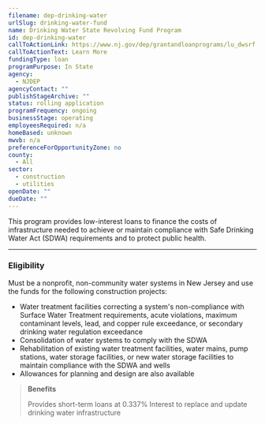 ```yaml
---
filename: dep-drinking-water
urlSlug: drinking-water-fund
name: Drinking Water State Revolving Fund Program
id: dep-drinking-water
callToActionLink: https://www.nj.gov/dep/grantandloanprograms/lu_dwsrf.htm
callToActionText: Learn More
fundingType: loan
programPurpose: In State
agency:
  - NJDEP
agencyContact: ""
publishStageArchive: ""
status: rolling application
programFrequency: ongoing
businessStage: operating
employeesRequired: n/a
homeBased: unknown
mwvb: n/a
preferenceForOpportunityZone: no
county:
  - All
sector:
  - construction
  - utilities
openDate: ""
dueDate: ""
---
```


This program provides low-interest loans to finance the costs of infrastructure needed to achieve or maintain compliance with Safe Drinking Water Act (SDWA) requirements and to protect public health.

---

### Eligibility

Must be a nonprofit, non-community water systems in New Jersey and use the funds for the following construction projects:

- Water treatment facilities correcting a system's non-compliance with Surface Water Treatment requirements, acute violations, maximum contaminant levels, lead, and copper rule exceedance, or secondary drinking water regulation exceedance
- Consolidation of water systems to comply with the SDWA
- Rehabilitation of existing water treatment facilities, water mains, pump stations, water storage facilities, or new water storage facilities to maintain compliance with the SDWA and wells
- Allowances for planning and design are also available

> **Benefits**
>
> Provides short-term loans at 0.337% Interest to replace and update drinking water infrastructure
